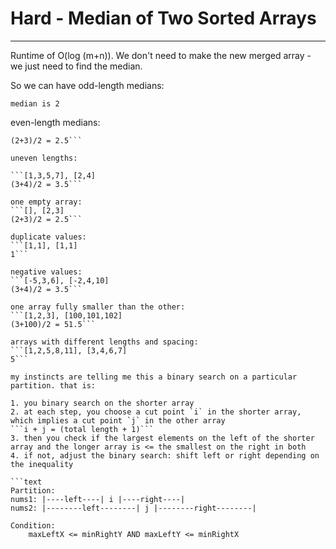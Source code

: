 # Hard - Median of Two Sorted Arrays
---
Runtime of O(log (m+n)). We don't need to make the new merged array - we just need to find the median.

So we can have odd-length medians:

```[1,3], [2]
median is 2
```

even-length medians:

```[1,2], [3,4]
(2+3)/2 = 2.5```

uneven lengths:

```[1,3,5,7], [2,4]
(3+4)/2 = 3.5```

one empty array:
```[], [2,3]
(2+3)/2 = 2.5```

duplicate values:
```[1,1], [1,1]
1```

negative values:
```[-5,3,6], [-2,4,10]
(3+4)/2 = 3.5```

one array fully smaller than the other:
```[1,2,3], [100,101,102]
(3+100)/2 = 51.5```

arrays with different lengths and spacing:
```[1,2,5,8,11], [3,4,6,7]
5```

my instincts are telling me this a binary search on a particular partition. that is:

1. you binary search on the shorter array
2. at each step, you choose a cut point `i` in the shorter array, which implies a cut point `j` in the other array
```i + j = (total length + 1)```
3. then you check if the largest elements on the left of the shorter array and the longer array is <= the smallest on the right in both
4. if not, adjust the binary search: shift left or right depending on the inequality

```text
Partition:
nums1: |----left----| i |----right----|
nums2: |--------left--------| j |--------right--------|

Condition:
    maxLeftX <= minRightY AND maxLeftY <= minRightX
```